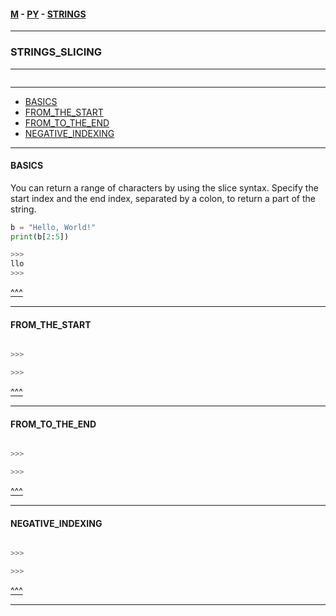 
#### [M](https://github.com/ttltrk/TTT/blob/master/menu.md) - [PY](https://github.com/ttltrk/TTT/blob/master/PY/PY.md) - [STRINGS](https://github.com/ttltrk/TTT/blob/master/PY/STRINGS/STRINGS.md)

---

### STRINGS_SLICING

---

```

```

---

* [BASICS](#BASICS)
* [FROM_THE_START](#FROM_THE_START)
* [FROM_TO_THE_END](#FROM_TO_THE_END)
* [NEGATIVE_INDEXING](#NEGATIVE_INDEXING)

---

#### BASICS

You can return a range of characters by using the slice syntax.
Specify the start index and the end index, separated by a colon, to return a part of the string.

```py
b = "Hello, World!"
print(b[2:5])

>>>
llo
>>>
```

[^^^](#STRINGS_SLICING)

---

#### FROM_THE_START

```py

>>>

>>>
```

[^^^](#STRINGS_SLICING)

---

#### FROM_TO_THE_END

```py

>>>

>>>
```

[^^^](#STRINGS_SLICING)

---

#### NEGATIVE_INDEXING

```py

>>>

>>>
```

[^^^](#STRINGS_SLICING)

---

